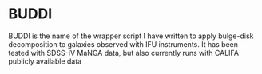 # BUDDI

BUDDI is the name of the wrapper script I have written to apply bulge-disk decomposition to galaxies observed with IFU instruments. It has been tested with SDSS-IV MaNGA data, but also currently runs with CALIFA publicly available data
